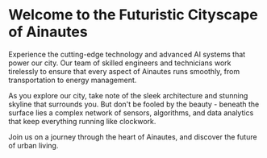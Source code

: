 <!--font:Roboto-->

# Welcome to the Futuristic Cityscape of Ainautes

Experience the cutting-edge technology and advanced AI systems that power our city. Our team of skilled engineers and technicians work tirelessly to ensure that every aspect of Ainautes runs smoothly, from transportation to energy management.

As you explore our city, take note of the sleek architecture and stunning skyline that surrounds you. But don't be fooled by the beauty - beneath the surface lies a complex network of sensors, algorithms, and data analytics that keep everything running like clockwork.

Join us on a journey through the heart of Ainautes, and discover the future of urban living.

<!--

Write me markdown content of website with wallpaper:

"A futuristic cityscape where Ainautes use advanced AI technology to monitor and maintain the city's infrastructure and systems."

The header of the page should not be copy of the text but rather a real content of the website which is using this wallpaper.


---


# Welcome to the Futuristic Cityscape of Ainautes

Experience the cutting-edge technology and advanced AI systems that power our city. Our team of skilled engineers and technicians work tirelessly to ensure that every aspect of Ainautes runs smoothly, from transportation to energy management.

As you explore our city, take note of the sleek architecture and stunning skyline that surrounds you. But don't be fooled by the beauty - beneath the surface lies a complex network of sensors, algorithms, and data analytics that keep everything running like clockwork.

Join us on a journey through the heart of Ainautes, and discover the future of urban living.


---


Write me a Google font which is best fitting for the website.

Pick from the list:
- Playfair Display
- Futura
- Lobster
- Orbitron
- Roboto
- Montserrat
- Lato
- Alegreya
- IBM Plex Sans
- Raleway
- Poppins
- Cinzel Decorative
- Inter
- Open Sans
- Great Vibes
- Cabin
- Cinzel
- Dancing Script
- Creepster
- Cormorant Garamond
- Barlow Condensed
- Exo 2


Write just the font name nothing else.


---


Roboto

-->
